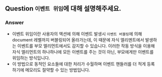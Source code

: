 ## Question `이벤트 위임`에 대해 설명해주세요.

### Answer

- 이벤트 위임이란 사용자의 액션에 의해 이벤트 발생시 `이벤트 버블링`에 의해 document 레벨까지 버블링되어 올라가는데, 이 때문에 자식 엘리멘트에서 발생하는 이벤트를 부모 엘리먼트에서도 감지할 수 있습니다. 이러한 작동 방식을 이용해 자식 엘리먼트의 하나하나에 모든 이벤트를 주는 것이 아닌, 부모에게만 이벤트를 위임하는 방식입니다.
- 이 방법으로 동적인 요소들에 대한 처리가 수월하며 이벤트 핸들러를 더 적게 등록하기에 메모리도 절약할 수 있는 방법입니다.

